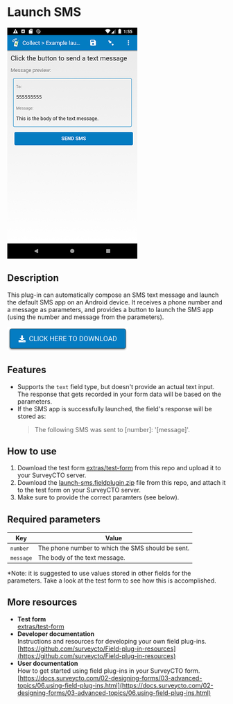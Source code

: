 # Launch SMS

![](extras/launch-sms.jpg)

## Description

This plug-in can automatically compose an SMS text message and launch the default SMS app on an Android device. It receives a phone number and a message as parameters, and provides a button to launch the SMS app (using the number and message from the parameters).

[![Download now](extras/download-button.png)](https://github.com/surveycto/launch-sms/raw/master/launch-sms.fieldplugin.zip)

## Features

* Supports the `text` field type, but doesn't provide an actual text input. The response that gets recorded in your form data will be based on the parameters.
* If the SMS app is successfully launched, the field's response will be stored as:  
    > The following SMS was sent to [number]: '[message]'.

## How to use

1. Download the test form [extras/test-form](https://github.com/surveycto/launch-sms/raw/master/extras/test-form/Launch%20SMS.xlsx) from this repo and upload it to your SurveyCTO server.
1. Download the [launch-sms.fieldplugin.zip](https://github.com/surveycto/launch-sms/raw/master/launch-sms.fieldplugin.zip) file from this repo, and attach it to the test form on your SurveyCTO server.
1. Make sure to provide the correct paramters (see below).

## Required parameters

| Key | Value |
| --- | --- |
| `number` | The phone number to which the SMS should be sent. |
| `message` | The body of the text message. |

*Note: it is suggested to use values stored in other fields for the parameters. Take a look at the test form to see how this is accomplished.

## More resources

* **Test form**  
[extras/test-form](https://github.com/surveycto/launch-sms/raw/master/extras/test-form/Launch%20SMS.xlsx)
* **Developer documentation**  
Instructions and resources for developing your own field plug-ins.  
[https://github.com/surveycto/Field-plug-in-resources](https://github.com/surveycto/Field-plug-in-resources)
* **User documentation**  
How to get started using field plug-ins in your SurveyCTO form.  
[https://docs.surveycto.com/02-designing-forms/03-advanced-topics/06.using-field-plug-ins.html](https://docs.surveycto.com/02-designing-forms/03-advanced-topics/06.using-field-plug-ins.html)
